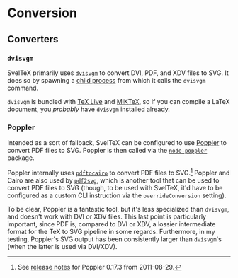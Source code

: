 
# Conversion

## Converters

### `dvisvgm`

SvelTeX primarily uses [`dvisvgm`] to convert DVI, PDF, and XDV files to SVG. It
does so by spawning a [child process] from which it calls the `dvisvgm` command.

`dvisvgm` is bundled with [TeX Live] and [MiKTeX], so if you can compile a LaTeX
document, you _probably_ have `dvisvgm` installed already.

### Poppler

Intended as a sort of fallback, SvelTeX can be configured to use [Poppler] to
convert PDF files to SVG. Poppler is then called via the [`node-poppler`]
package.

Poppler internally uses [`pdftocairo`] to convert PDF files to SVG.[^1] Poppler
and Cairo are also used by [`pdf2svg`], which is another tool that can be used
to convert PDF files to SVG (though, to be used with SvelTeX, it'd have to be
configured as a custom CLI instruction via the `overrideConversion` setting).

To be clear, Poppler is a fantastic tool, but it's less specialized than
`dvisvgm`, and doesn't work with DVI or XDV files. This last point is
particularly important, since PDF is, compared to DVI or XDV, a lossier
intermediate format for the TeX to SVG pipeline in some regards. Furthermore, in
my testing, Poppler's SVG output has been consistently larger than `dvisvgm`'s
(when the latter is used via DVI/XDV).

[^1]: See [release notes](https://poppler.freedesktop.org/releases.html) for Poppler 0.17.3 from 2011-08-29.

[`dvisvgm`]: https://dvisvgm.de/
[child process]: https://nodejs.org/api/child_process.html
[Poppler]: https://poppler.freedesktop.org/
[`node-poppler`]: https://www.npmjs.com/package/node-poppler
[`pdftocairo`]: https://manpages.ubuntu.com/manpages/noble/man1/pdftocairo.1.html
[`pdf2svg`]: https://github.com/dawbarton/pdf2svg
[TeX Live]: https://tug.org/texlive/
[MiKTeX]: https://miktex.org/
